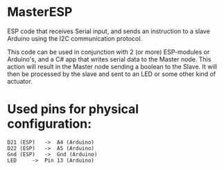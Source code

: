# MasterESP
ESP code that receives Serial input, and sends an instruction to a slave Arduino using the I2C communication protocol.

This code can be used in conjunction with 2 (or more) ESP-modules or Arduino's, and a C# app that writes serial data to the Master node. This action will result in the Master node sending a boolean to the Slave. It will then be processed by the slave and sent to an LED or some other kind of actuator.

# Used pins for physical configuration:
```
D21 (ESP)	->	A4 (Arduino)
D22 (ESP)	->	A5 (Arduino)
Gnd (ESP)	->	Gnd (Arduino)
LED		->	Pin 13 (Arduino)
```
